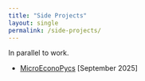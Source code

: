 ```yaml
---
title: "Side Projects"
layout: single
permalink: /side-projects/
---
```


In parallel to work. 

- [MicroEconoPycs](/side-projects/mga/) [September 2025]